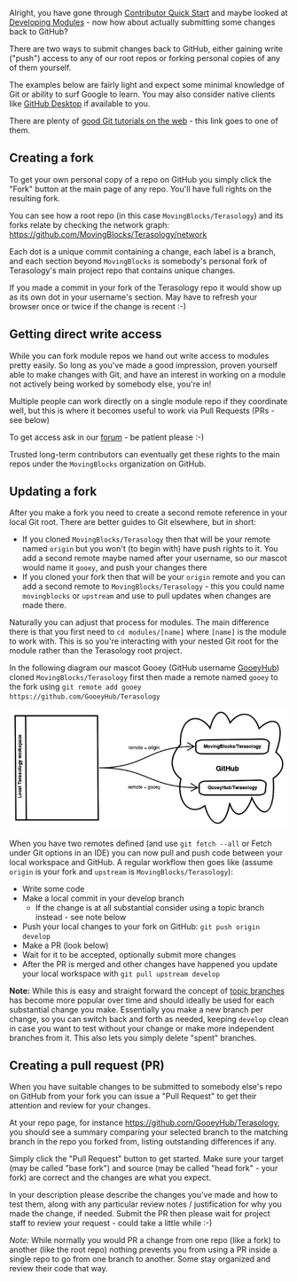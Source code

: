 Alright, you have gone through [Contributor Quick Start](./Contributor-Quick-Start.md) and maybe looked at [Developing Modules](./Developing-Modules.md) - now how about actually submitting some changes back to GitHub?

There are two ways to submit changes back to GitHub, either gaining write ("push") access to any of our root repos or forking personal copies of any of them yourself.

The examples below are fairly light and expect some minimal knowledge of Git or ability to surf Google to learn. You may also consider native clients like [GitHub Desktop](https://desktop.github.com) if available to you.

There are plenty of [good Git tutorials on the web](http://learngitbranching.js.org) - this link goes to one of them.


## Creating a fork

To get your own personal copy of a repo on GitHub you simply click the "Fork" button at the main page of any repo. You'll have full rights on the resulting fork.

You can see how a root repo (in this case `MovingBlocks/Terasology`) and its forks relate by checking the network graph: https://github.com/MovingBlocks/Terasology/network

Each dot is a unique commit containing a change, each label is a branch, and each section beyond `MovingBlocks` is somebody's personal fork of Terasology's main project repo that contains unique changes.
 
If you made a commit in your fork of the Terasology repo it would show up as its own dot in your username's section. May have to refresh your browser once or twice if the change is recent :-)
 

## Getting direct write access 

While you can fork module repos we hand out write access to modules pretty easily. So long as you've made a good impression, proven yourself able to make changes with Git, and have an interest in working on a module not actively being worked by somebody else, you're in!

Multiple people can work directly on a single module repo if they coordinate well, but this is where it becomes useful to work via Pull Requests (PRs - see below)

To get access ask in our [forum](http://forum.terasology.org/forum) - be patient please :-)

Trusted long-term contributors can eventually get these rights to the main repos under the `MovingBlocks` organization on GitHub. 


## Updating a fork

After you make a fork you need to create a second remote reference in your local Git root. There are better guides to Git elsewhere, but in short:

* If you cloned `MovingBlocks/Terasology` then that will be your remote named `origin` but you won't (to begin with) have push rights to it. You add a second remote maybe named after your username, so our mascot would name it `gooey`, and push your changes there 
* If you cloned your fork then that will be your `origin` remote and you can add a second remote to `MovingBlocks/Terasology` - this you could name `movingblocks` or `upstream` and use to pull updates when changes are made there.

Naturally you can adjust that process for modules. The main difference there is that you first need to `cd modules/[name]` where `[name]` is the module to work with. This is so you're interacting with your nested Git root for the module rather than the Terasology root project. 

In the following diagram our mascot Gooey (GitHub username [GooeyHub](https://github.com/GooeyHub)) cloned `MovingBlocks/Terasology` first then made a remote named `gooey` to the fork using `git remote add gooey https://github.com/GooeyHub/Terasology`

![One local repository, two remote repositories on GitHub](forks.png)

When you have two remotes defined (and use `git fetch --all` or Fetch under Git options in an IDE) you can now pull and push code between your local workspace and GitHub. A regular workflow then goes like (assume `origin` is your fork and `upstream` is `MovingBlocks/Terasology`):

* Write some code
* Make a local commit in your develop branch 
  * If the change is at all substantial consider using a topic branch instead - see note below
* Push your local changes to your fork on GitHub: `git push origin develop`
* Make a PR (look below)
* Wait for it to be accepted, optionally submit more changes
* After the PR is merged and other changes have happened you update your local workspace with `git pull upstream develop`

**Note:** While this is easy and straight forward the concept of [topic branches](https://git-scm.com/book/en/v2/Git-Branching-Branching-Workflows) has become more popular over time and should ideally be used for each substantial change you make. Essentially you make a new branch per change, so you can switch back and forth as needed, keeping `develop` clean in case you want to test without your change or make more independent branches from it. This also lets you simply delete "spent" branches.

## Creating a pull request (PR)

When you have suitable changes to be submitted to somebody else's repo on GitHub from your fork you can issue a "Pull Request" to get their attention and review for your changes.
 
At your repo page, for instance https://github.com/GooeyHub/Terasology, you should see a summary comparing your selected branch to the matching branch in the repo you forked from, listing outstanding differences if any.

Simply click the "Pull Request" button to get started. Make sure your target (may be called "base fork") and source (may be called "head fork" - your fork) are correct and the changes are what you expect.

In your description please describe the changes you've made and how to test them, along with any particular review notes / justification for why you made the change, if needed. Submit the PR then please wait for project staff to review your request - could take a little while :-)

*Note:* While normally you would PR a change from one repo (like a fork) to another (like the root repo) nothing prevents you from using a PR inside a single repo to go from one branch to another. Some stay organized and review their code that way.